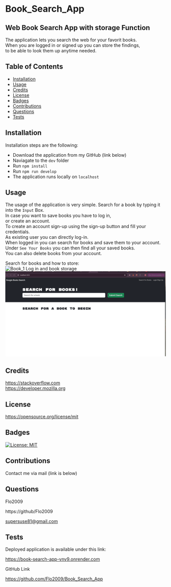 
# Book_Search_App

## Web Book Search App with storage Function

The application lets you search the web for your favorit books.<br>
When you are logged in or signed up you can store the findings, <br>
to be able to look them up anytime needed.



## Table of Contents

- [Installation](#installation)
- [Usage](#usage)
- [Credits](#credits)
- [License](#license)
- [Badges](#badges)
- [Contributions](#contributions)
- [Questions](#questions)
- [Tests](#tests)

## Installation

Installation steps are the following:<br>
- Download the application from my GitHub (link below)<br>
- Naviagate to the `dev` folder<br>
- Run `npm install`
- Run `npm run develop`
- The application runs locally on `localhost`


## Usage

The usage of the application is very simple. Search for a book by typing it<br>
into the `Input` Box.<br>
In case you want to save books you have to log in, <br>
or create an account.<br>
To create an account sign-up using the sign-up button and fill your credentials.<br>
As existing user you can directly log-in.<br>
When logged in you can search for books and save them to your account.<br>
Under `See Your Books` you can then find all your saved books.<br>
You can also delete books from your account.



Search for books and how to store:<br>
![Book_1](./images/Book_1.gif)
Log in and book storage<br>
![Book_2](./images/Book_2.gif)

## Credits

https://stackoverflow.com<br>
https://developer.mozilla.org<br>


## License

https://opensource.org/license/mit

## Badges

[![License: MIT](https://img.shields.io/badge/License-MIT-yellow.svg)](https://opensource.org/licenses/MIT)

## Contributions

Contact me via mail (link is below)


## Questions

Flo2009

https://github/Flo2009

supersuse81@gmail.com

## Tests

Deployed application is available under this link:

https://book-search-app-vnv9.onrender.com

GitHub Link

https://github.com/Flo2009/Book_Search_App
